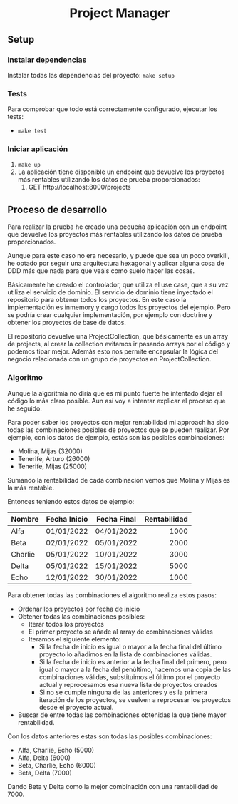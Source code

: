 <h1 align="center">
Project Manager
</h1>

## Setup

### Instalar dependencias
Instalar todas las dependencias del proyecto: `make setup`

### Tests
Para comprobar que todo está correctamente configurado, ejecutar los tests:
-  `make test`

### Iniciar aplicación
1. `make up`
2. La aplicación tiene disponible un endpoint que devuelve los proyectos más rentables utilizando los datos de prueba
proporcionados:
    1. GET http://localhost:8000/projects

## Proceso de desarrollo
Para realizar la prueba he creado una pequeña aplicación con un endpoint que devuelve los proyectos más rentables
utilizando los datos de prueba proporcionados.

Aunque para este caso no era necesario, y puede que sea un poco overkill, he optado por seguir una arquitectura
hexagonal y aplicar alguna cosa de DDD más que nada para que veáis como suelo hacer las cosas.

Básicamente he creado el controlador, que utiliza el use case, que a su vez utiliza el servicio de dominio. El servicio
de dominio tiene inyectado el repositorio para obtener todos los proyectos. En este caso la implementación es inmemory
y cargo todos los proyectos del ejemplo. Pero se podría crear cualquier implementación, por ejemplo con doctrine y
obtener los proyectos de base de datos.

El repositorio devuelve una ProjectCollection, que básicamente es un array de projects, al crear la collection evitamos
ir pasando arrays por el código y podemos tipar mejor. Además esto nos permite encapsular la lógica del negocio
relacionada con un grupo de proyectos en ProjectCollection.

### Algoritmo
Aunque la algoritmia no diría que es mi punto fuerte he intentado dejar el código lo más claro posible. Aun así voy a
intentar explicar el proceso que he seguido.

Para poder saber los proyectos con mejor rentabilidad mi approach ha sido todas las combinaciones posibles de proyectos
que se pueden realizar. Por ejemplo, con los datos de ejemplo, estás son las posibles combinaciones:
- Molina, Mijas (32000)
- Tenerife, Arturo (26000)
- Tenerife, Mijas (25000)

Sumando la rentabilidad de cada combinación vemos que Molina y Mijas es la más rentable.

Entonces teniendo estos datos de ejemplo:

| Nombre   | Fecha Inicio | Fecha Final | Rentabilidad |
| ---------|:------------:| :--------:  | -----------: |
| Alfa     | 01/01/2022   | 04/01/2022  | 1000         |
| Beta     | 02/01/2022   | 05/01/2022  | 2000         |
| Charlie  | 05/01/2022   | 10/01/2022  | 3000         |
| Delta    | 05/01/2022   | 15/01/2022  | 5000         |
| Echo     | 12/01/2022   | 30/01/2022  | 1000         |

Para obtener todas las combinaciones el algoritmo realiza estos pasos:
- Ordenar los proyectos por fecha de inicio
- Obtener todas las combinaciones posibles:
  - Iterar todos los proyectos
  - El primer proyecto se añade al array de combinaciones válidas
  - Iteramos el siguiente elemento:
    - Si la fecha de inicio es igual o mayor a la fecha final del último proyecto lo añadimos en la lista de
    combinaciones válidas.
    - Si la fecha de inicio es anterior a la fecha final del primero, pero igual o mayor a la fecha del penúltimo, hacemos
    una copia de las combinaciones válidas, substituimos el último por el proyecto actual y reprocesamos esa nueva lista
    de proyectos creados
    - Si no se cumple ninguna de las anteriores y es la primera iteración de los proyectos, se vuelven a reprocesar los
    proyectos desde el proyecto actual.
- Buscar de entre todas las combinaciones obtenidas la que tiene mayor rentabilidad.

Con los datos anteriores estas son todas las posibles combinaciones:
- Alfa, Charlie, Echo (5000)
- Alfa, Delta (6000)
- Beta, Charlie, Echo (6000)
- Beta, Delta (7000)

Dando Beta y Delta como la mejor combinación con una rentabilidad de 7000.